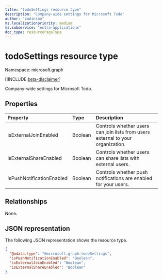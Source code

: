```yaml
---
title: "todoSettings resource type"
description: "Company-wide settings for Microsoft Todo"
author: "zadinsmo"
ms.localizationpriority: medium
ms.subservice: "entra-applications"
doc_type: resourcePageType
---
```


# todoSettings resource type

Namespace: microsoft.graph

[!INCLUDE [beta-disclaimer](../../includes/beta-disclaimer.md)]

Company-wide settings for Microsoft Todo.

## Properties
|Property|Type|Description|
|:---|:---|:---|
|isExternalJoinEnabled|Boolean|Controls whether users can join lists from users external to your organization.|
|isExternalShareEnabled|Boolean|Controls whether users can share lists with external users.|
|isPushNotificationEnabled|Boolean|Controls whether push notifications are enabled for your users.|

## Relationships
None.

## JSON representation
The following JSON representation shows the resource type.
<!-- {
  "blockType": "resource",
  "@odata.type": "microsoft.graph.todoSettings"
}
-->
``` json
{
  "@odata.type": "#microsoft.graph.todoSettings",
  "isPushNotificationEnabled": "Boolean",
  "isExternalJoinEnabled": "Boolean",
  "isExternalShareEnabled": "Boolean"
}
```

